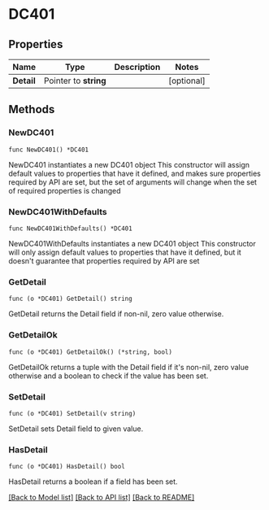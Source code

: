 # DC401

## Properties

Name | Type | Description | Notes
------------ | ------------- | ------------- | -------------
**Detail** | Pointer to **string** |  | [optional] 

## Methods

### NewDC401

`func NewDC401() *DC401`

NewDC401 instantiates a new DC401 object
This constructor will assign default values to properties that have it defined,
and makes sure properties required by API are set, but the set of arguments
will change when the set of required properties is changed

### NewDC401WithDefaults

`func NewDC401WithDefaults() *DC401`

NewDC401WithDefaults instantiates a new DC401 object
This constructor will only assign default values to properties that have it defined,
but it doesn't guarantee that properties required by API are set

### GetDetail

`func (o *DC401) GetDetail() string`

GetDetail returns the Detail field if non-nil, zero value otherwise.

### GetDetailOk

`func (o *DC401) GetDetailOk() (*string, bool)`

GetDetailOk returns a tuple with the Detail field if it's non-nil, zero value otherwise
and a boolean to check if the value has been set.

### SetDetail

`func (o *DC401) SetDetail(v string)`

SetDetail sets Detail field to given value.

### HasDetail

`func (o *DC401) HasDetail() bool`

HasDetail returns a boolean if a field has been set.


[[Back to Model list]](../README.md#documentation-for-models) [[Back to API list]](../README.md#documentation-for-api-endpoints) [[Back to README]](../README.md)


